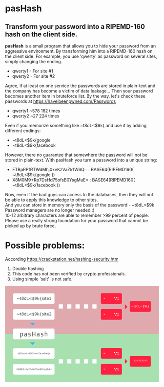 # pasHash
Transform your password into a RIPEMD-160 hash on the client side.
--------------------------------------------------------------------------------------------------------------------------------------

<b>pasHash</b> is a small program that allows you to hide your password from an aggressive environment.
By transforming him into a RIPEMD-160 hash on the client side.
For example, you use 'qwerty' as password on several sites, simply changing the ending.

- qwerty1 - For site #1
- qwerty2 - For site #2

Agree, if at least on one service the passwords are stored in plain-text and the company has become a victim of data leakage...
Then your password becomes another item in bruteforce list.
By the way, let's check these passwords at <a href="https://haveibeenpwned.com/Passwords">https://haveibeenpwned.com/Passwords</a>

- qwerty1 ~578 162 times
- qwerty2 ~27 224 times

Even if you memorize something like ~t8dL<$9k{ and use it by adding different endings:

- ~t8dL<$9k{google
- ~t8dL<$9k{facebook

However, there no guarantee that somewhere the password will not be stored in plain-text.
With pasHash you turn a password into a unique string:
- FTBpRPfRTWdMhj0xvKzVaZk1W6Q= : BASE64(RIPEMD160( ~t8dL<$9k{google ))
- X8M0M9+Rp7DsHd75ofsB0YsgMuE= : BASE64(RIPEMD160( ~t8dL<$9k{facebook ))

Now, even if the bad guys can access to the databases, then they will not be able to apply this knowledge to other sites.<br>
And you can store in memory only the basis of the password - ~t8dL<$9k<br>
Password managers are no longer needed :)<br>
10-12 arbitrary characters are able to remember >99 percent of people.<br>
Please use a really strong foundation for your password that cannot be picked up by brute force.<br>

# Possible problems:

According <a href="https://crackstation.net/hashing-security.htm">https://crackstation.net/hashing-security.htm</a>

1) Double hashing
2) This code has not been verified by crypto professionals.
3) Using simple 'salt' is not safe.

<img src="image1.jpg">
